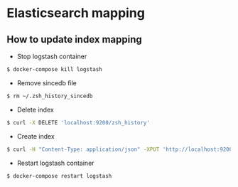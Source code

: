 # Elasticsearch mapping

## How to update index mapping

- Stop logstash container
```zsh
$ docker-compose kill logstash
```

- Remove sincedb file
```zsh
$ rm ~/.zsh_history_sincedb
```

- Delete index
```zsh
$ curl -X DELETE 'localhost:9200/zsh_history'
```

- Create index
```zsh
$ curl -H "Content-Type: application/json" -XPUT 'http://localhost:9200/zsh_history' -d @elasticsearch/mapping/zsh_history_mapping.json
```

- Restart logstash container
```zsh
$ docker-compose restart logstash
```
